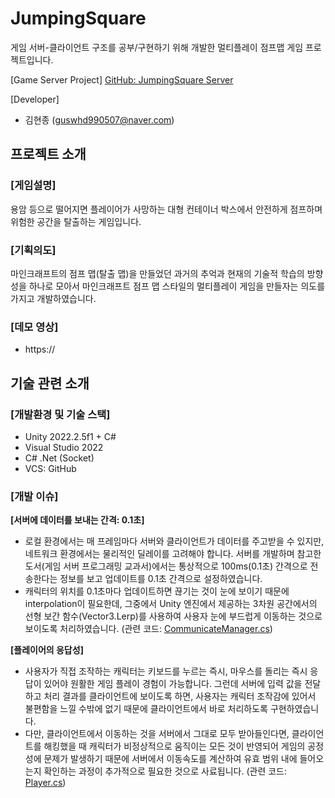 # JumpingSquare
게임 서버-클라이언트 구조를 공부/구현하기 위해 개발한 멀티플레이 점프맵 게임 프로젝트입니다.

[Game Server Project]
[GitHub: JumpingSquare Server](https://github.com/DecisionDisorder/JumpingSquare_MainServer "[GitHub: JumpingSquare Server]")  

[Developer]
- 김현종 (guswhd990507@naver.com)

## 프로젝트 소개
### [게임설명]
용암 등으로 떨어지면 플레이어가 사망하는 대형 컨테이너 박스에서 안전하게 점프하며 위험한 공간을 탈출하는 게임입니다.

### [기획의도]
마인크래프트의 점프 맵(탈출 맵)을 만들었던 과거의 추억과 현재의 기술적 학습의 방향성을 하나로 모아서 마인크래프트 점프 맵 스타일의 멀티플레이 게임을 만들자는 의도를 가지고 개발하였습니다.

### [데모 영상]
- https://

## 기술 관련 소개
###  [개발환경 및 기술 스택]
- Unity 2022.2.5f1 + C#
- Visual Studio 2022
- C# .Net (Socket)
- VCS: GitHub

### [개발 이슈]
**[서버에 데이터를 보내는 간격: 0.1초]**
- 로컬 환경에서는 매 프레임마다 서버와 클라이언트가 데이터를 주고받을 수 있지만, 네트워크 환경에서는 물리적인 딜레이를 고려해야 합니다. 서버를 개발하며 참고한 도서(게임 서버 프로그래밍 교과서)에서는 통상적으로 100ms(0.1초) 간격으로 전송한다는 정보를 보고 업데이트를 0.1초 간격으로 설정하였습니다.
- 캐릭터의 위치를 0.1초마다 업데이트하면 끊기는 것이 눈에 보이기 때문에 interpolation이 필요한데, 그중에서 Unity 엔진에서 제공하는 3차원 공간에서의 선형 보간 함수(Vector3.Lerp)를 사용하여 사용자 눈에 부드럽게 이동하는 것으로 보이도록 처리하였습니다.
(관련 코드: [CommunicateManager.cs](https://github.com/DecisionDisorder/JumpingSquare/blob/master/Assets/CommunicateManager.cs "CommunicateManager.cs"))

**[플레이어의 응답성]**
- 사용자가 직접 조작하는 캐릭터는 키보드를 누르는 즉시, 마우스를 돌리는 즉시 응답이 있어야 원활한 게임 플레이 경험이 가능합니다. 그런데 서버에 입력 값을 전달하고 처리 결과를 클라이언트에 보이도록 하면, 사용자는 캐릭터 조작감에 있어서 불편함을 느낄 수밖에 없기 때문에 클라이언트에서 바로 처리하도록 구현하였습니다.
- 다만, 클라이언트에서 이동하는 것을 서버에서 그대로 모두 받아들인다면, 클라이언트를 해킹했을 때 캐릭터가 비정상적으로 움직이는 모든 것이 반영되어 게임의 공정성에 문제가 발생하기 때문에 서버에서 이동속도를 계산하여 유효 범위 내에 들어오는지 확인하는 과정이 추가적으로 필요한 것으로 사료됩니다.
(관련 코드: [Player.cs](https://github.com/DecisionDisorder/JumpingSquare/blob/master/Assets/Player.cs "Player.cs"))
